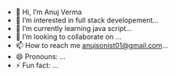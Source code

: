 - 👋 Hi, I’m Anuj Verma 
- 👀 I’m interested in full stack developement...
- 🌱 I’m currently learning java script...
- 💞️ I’m looking to collaborate on ...
- 📫 How to reach me anujsonist01@gmail.com...
- 😄 Pronouns: ...
- ⚡ Fun fact: ...

<!---
sonianuj01/sonianuj01 is a ✨ special ✨ repository because its `README.md` (this file) appears on your GitHub profile.
You can click the Preview link to take a look at your changes.
--->
